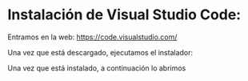 # Instalación de Visual Studio Code:

Entramos en la web: 
https://code.visualstudio.com/

Una vez que está descargado, ejecutamos el instalador:

Una vez que está instalado, a continuación lo abrimos
